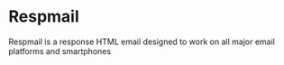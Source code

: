 Respmail
========

Respmail is a response HTML email designed to work on all major email platforms and smartphones
